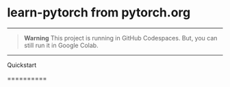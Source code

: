 # learn-pytorch from pytorch.org

------------------------------------------
> **Warning**
> This project is running in GitHub Codespaces. But, you can still run it in Google Colab.

------------------------------------------

Quickstart

==========
